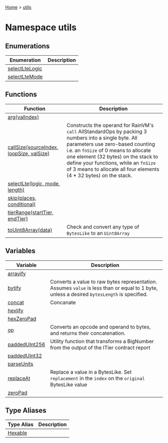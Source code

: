 [Home](../index.md) &gt; [utils](./utils.md)

# Namespace utils

## Enumerations

|  Enumeration | Description |
|  --- | --- |
|  [selectLteLogic](./utils/enums/selectltelogic.md) |  |
|  [selectLteMode](./utils/enums/selectltemode.md) |  |

## Functions

|  Function | Description |
|  --- | --- |
|  [arg(valIndex)](./utils/variables/arg_1.md) |  |
|  [callSize(sourceIndex, loopSize, valSize)](./utils/variables/callsize_1.md) | Constructs the operand for RainVM's `call` AllStandardOps by packing 3 numbers into a single byte. All parameters use zero-based counting i.e. an `fnSize` of 0 means to allocate one element (32 bytes) on the stack to define your functions, while an `fnSize` of 3 means to allocate all four elements (4 \* 32 bytes) on the stack. |
|  [selectLte(logic, mode, length)](./utils/variables/selectlte_1.md) |  |
|  [skip(places, conditional)](./utils/variables/skip_1.md) |  |
|  [tierRange(startTier, endTier)](./utils/variables/tierrange_1.md) |  |
|  [toUint8Array(data)](./utils/variables/touint8array_1.md) | Check and convert any type of `BytesLike` to an `Uint8Array` |

## Variables

|  Variable | Description |
|  --- | --- |
|  [arrayify](./utils/variables/arrayify.md) |  |
|  [bytify](./utils/variables/bytify.md) | Converts a value to raw bytes representation. Assumes `value` is less than or equal to 1 byte, unless a desired `bytesLength` is specified. |
|  [concat](./utils/variables/concat.md) | Concanate |
|  [hexlify](./utils/variables/hexlify.md) |  |
|  [hexZeroPad](./utils/variables/hexzeropad.md) |  |
|  [op](./utils/variables/op.md) | Converts an opcode and operand to bytes, and returns their concatenation. |
|  [paddedUInt256](./utils/variables/paddeduint256.md) | Utility function that transforms a BigNumber from the output of the ITier contract report |
|  [paddedUInt32](./utils/variables/paddeduint32.md) |  |
|  [parseUnits](./utils/variables/parseunits.md) |  |
|  [replaceAt](./utils/variables/replaceat.md) | Replace a value in a BytesLike. Set `replacement` in the `index` on the `original` BytesLike value |
|  [zeroPad](./utils/variables/zeropad.md) |  |

## Type Aliases

|  Type Alias | Description |
|  --- | --- |
|  [Hexable](./utils/types/hexable.md) |  |

